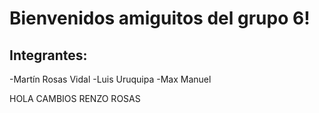 # Bienvenidos amiguitos del grupo 6!

## Integrantes:

-Martín Rosas Vidal
-Luis Uruquipa
-Max Manuel


HOLA CAMBIOS RENZO ROSAS
